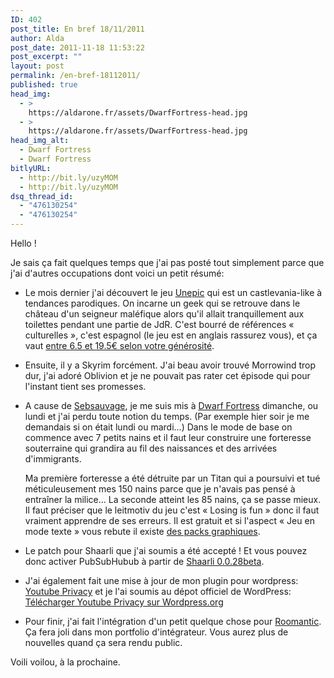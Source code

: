 ```yaml
---
ID: 402
post_title: En bref 18/11/2011
author: Alda
post_date: 2011-11-18 11:53:22
post_excerpt: ""
layout: post
permalink: /en-bref-18112011/
published: true
head_img:
  - >
    https://aldarone.fr/assets/DwarfFortress-head.jpg
  - >
    https://aldarone.fr/assets/DwarfFortress-head.jpg
head_img_alt:
  - Dwarf Fortress
  - Dwarf Fortress
bitlyURL:
  - http://bit.ly/uzyMOM
  - http://bit.ly/uzyMOM
dsq_thread_id:
  - "476130254"
  - "476130254"
---
```

Hello !

Je sais ça fait quelques temps que j'ai pas posté tout simplement parce que j'ai d'autres occupations dont voici un petit résumé:

<ul>
  <li><p>Le mois dernier j'ai découvert le jeu <a href="http://www.unepicgame.com/en/index.html">Unepic</a> qui est un castlevania-like à tendances parodiques. On incarne un geek qui se retrouve dans le château d'un seigneur maléfique alors qu'il allait tranquillement aux toilettes pendant une partie de JdR. C'est bourré de références « culturelles », c'est espagnol (le jeu est en anglais rassurez vous), et ça vaut <a href="http://www.unepicgame.com/en/comprar.html">entre 6.5 et 19.5€ selon votre générosité</a>.</p></li>
  <li><p>Ensuite, il y a Skyrim forcément. J'ai beau avoir trouvé Morrowind trop dur, j'ai adoré Oblivion et je ne pouvait pas rater cet épisode qui pour l'instant tient ses promesses.</p></li>
  <li>
     <p>A cause de <a href="http://sebsauvage.net/">Sebsauvage</a>, je me suis mis à <a href="http://www.bay12games.com/dwarves/">Dwarf Fortress</a> dimanche, ou lundi et j'ai perdu toute notion du temps. (Par exemple hier soir je me demandais si on était lundi ou mardi…) Dans le mode de base on commence avec 7 petits nains et il faut leur construire une forteresse souterraine qui grandira au fil des naissances et des arrivées d'immigrants.</p>
     <p>Ma première forteresse a été détruite par un Titan qui a poursuivi et tué méticuleusement mes 150 nains parce que je n'avais pas pensé à entraîner la milice... La seconde atteint les 85 nains, ça se passe mieux. Il faut préciser que le leitmotiv du jeu c'est « Losing is fun » donc il faut vraiment apprendre de ses erreurs. Il est gratuit et si l'aspect « Jeu en mode texte » vous rebute il existe <a href="http://df.magmawiki.com/index.php/Graphics_set_repository">des packs graphiques</a>.</p></li>
  <li><p>Le patch pour Shaarli que j'ai soumis a été accepté ! Et vous pouvez donc activer PubSubHubub à partir de <a href="http://sebsauvage.net/wiki/doku.php?id=php:shaarli">Shaarli 0.0.28beta</a>.</p></li>
  <li><p>J'ai également fait une mise à jour de mon plugin pour wordpress: <a href="https://aldarone.fr/integrez-les-videos-youtube-en-https-et-sans-cookie-sur-votre-blog-wordpress/" title="Intégrez les videos youtube en HTTPS et sans cookie sur votre blog wordpress">Youtube Privacy</a> et je l'ai soumis au dépot officiel de WordPress: <a href="http://wordpress.org/extend/plugins/youtube-privacy/">Télécharger Youtube Privacy sur Wordpress.org</a></p></li>
  <li><p>Pour finir, j'ai fait l'intégration d'un petit quelque chose pour <a href="http://roomantic.fr">Roomantic</a>. Ça fera joli dans mon portfolio d'intégrateur. Vous aurez plus de nouvelles quand ça sera rendu public.</p></li>
</ul>

Voili voilou, à la prochaine.